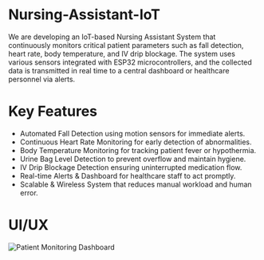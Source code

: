# Nursing-Assistant-IoT

We are developing an IoT-based Nursing Assistant System that continuously monitors critical patient parameters such as fall detection, heart rate, body temperature, and IV drip blockage. The system uses various sensors integrated with ESP32 microcontrollers, and the collected data is transmitted in real time to a central dashboard or healthcare personnel via alerts.

# Key Features

- Automated Fall Detection using motion sensors for immediate alerts.
- Continuous Heart Rate Monitoring for early detection of abnormalities.
- Body Temperature Monitoring for tracking patient fever or hypothermia.
- Urine Bag Level Detection to prevent overflow and maintain hygiene.
- IV Drip Blockage Detection ensuring uninterrupted medication flow.
- Real-time Alerts & Dashboard for healthcare staff to act promptly.
- Scalable & Wireless System that reduces manual workload and human error.

# UI/UX

![Patient Monitoring Dashboard](ui/Health_Overview.jpg)
